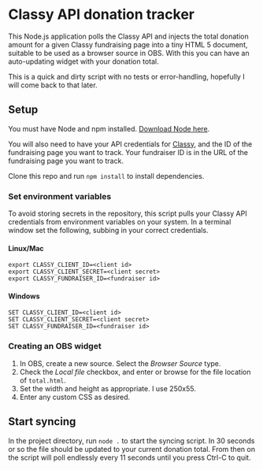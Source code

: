 # Classy API donation tracker
This Node.js application polls the Classy API and injects the total donation amount
for a given Classy fundraising page into a tiny HTML 5 document, suitable to be used as
a browser source in OBS. With this you can have an auto-updating widget with your donation total.

This is a quick and dirty script with no tests or error-handling, hopefully I
will come back to that later.
## Setup
You must have Node and npm installed. [Download Node here](https://nodejs.org/).

You will also need to have your API credentials for [Classy](https://www.classy.org/), and
the ID of the fundraising page you want to track. Your fundraiser ID is in the URL of the
fundraising page you want to track.

Clone this repo and run `npm install` to install dependencies.

### Set environment variables
To avoid storing secrets in the repository, this script pulls your Classy API
credentials from environment variables on your system. In a terminal window set the 
following, subbing in your correct credentials.
#### Linux/Mac
```$bash
export CLASSY_CLIENT_ID=<client id>
export CLASSY_CLIENT_SECRET=<client secret>
export CLASSY_FUNDRAISER_ID=<fundraiser id>
```
#### Windows
```$bash
SET CLASSY_CLIENT_ID=<client id>
SET CLASSY_CLIENT_SECRET=<client secret>
SET CLASSY_FUNDRAISER_ID=<fundraiser id>
```
### Creating an OBS widget
1. In OBS, create a new source. Select the _Browser Source_ type.
1. Check the _Local file_ checkbox, and enter or browse for the file location of `total.html`.
1. Set the width and height as appropriate. I use 250x55.
1. Enter any custom CSS as desired.
## Start syncing
In the project directory, run `node .` to start the syncing script. In 30 seconds or so the file
should be updated to your current donation total. From then on the script will poll endlessly every
11 seconds until you press Ctrl-C to quit. 
